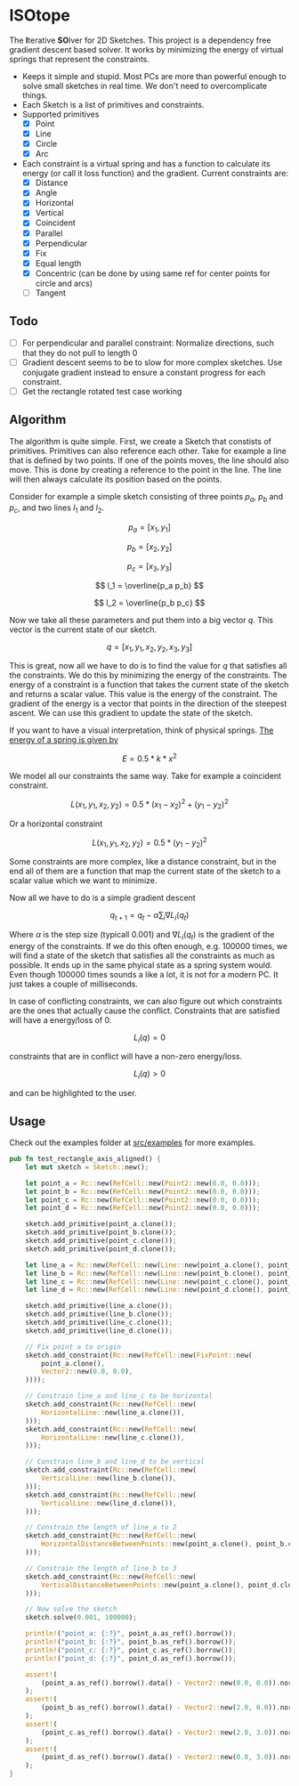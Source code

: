 # ISOtope

The **I**terative **SO**lver for 2D Sketches. This project is a dependency free gradient descent based solver. It works by minimizing the energy of virtual springs that represent the constraints.

- Keeps it simple and stupid. Most PCs are more than powerful enough to solve small sketches in real time. We don't need to overcomplicate things.
- Each Sketch is a list of primitives and constraints.
- Supported primitives
    - [x] Point
    - [x] Line
    - [x] Circle
    - [x] Arc
- Each constraint is a virtual spring and has a function to calculate its energy (or call it loss function) and the gradient. Current constraints are:
    - [x] Distance
    - [x] Angle
    - [x] Horizontal
    - [x] Vertical
    - [x] Coincident
    - [x] Parallel
    - [x] Perpendicular
    - [x] Fix
    - [x] Equal length
    - [x] Concentric (can be done by using same ref for center points for circle and arcs)
    - [ ] Tangent

## Todo

- [ ] For perpendicular and parallel constraint: Normalize directions, such that they do not pull to length 0
- [ ] Gradient descent seems to be to slow for more complex sketches. Use conjugate gradient instead to ensure a constant progress for each constraint.
- [ ] Get the rectangle rotated test case working

## Algorithm

The algorithm is quite simple. First, we create a Sketch that constists of primitives. Primitives can also reference each other. Take for example a line that is defined by two points. If one of the points moves, the line should also move. This is done by creating a reference to the point in the line. The line will then always calculate its position based on the points.

Consider for example a simple sketch consisting of three points $p_a$, $p_b$ and $p_c$, and two lines $l_1$ and $l_2$.

$$
p_a = [x_1, y_1]
$$

$$
p_b = [x_2, y_2]
$$

$$
p_c = [x_3, y_3]
$$

$$
l_1 = \overline{p_a p_b}
$$

$$
l_2 = \overline{p_b p_c}
$$

Now we take all these parameters and put them into a big vector $q$. This vector is the current state of our sketch. 

$$
q = [x_1, y_1, x_2, y_2, x_3, y_3]
$$

This is great, now all we have to do is to find the value for $q$ that satisfies all the constraints. We do this by minimizing the energy of the constraints. The energy of a constraint is a function that takes the current state of the sketch and returns a scalar value. This value is the energy of the constraint. The gradient of the energy is a vector that points in the direction of the steepest ascent. We can use this gradient to update the state of the sketch. 

If you want to have a visual interpretation, think of physical springs. [The energy of a spring is given by](https://en.wikipedia.org/wiki/Hooke%27s_law#Spring_energy)

$$
E = 0.5 * k * x^2
$$

We model all our constraints the same way. Take for example a coincident constraint.

$$
L(x_1, y_1, x_2, y_2) = 0.5 * {(x_1 - x_2)^2 + (y_1 - y_2)^2}
$$

Or a horizontal constraint

$$
L(x_1, y_1, x_2, y_2) = 0.5 * (y_1 - y_2)^2
$$

Some constraints are more complex, like a distance constraint, but in the end all of them are a function that map the current state of the sketch to a scalar value which we want to minimize.

Now all we have to do is a simple gradient descent

$$
q_{t+1} = q_t - \alpha \sum_i \nabla L_i(q_t)
$$

Where $\alpha$ is the step size (typicall 0.001) and $\nabla L_i(q_t)$ is the gradient of the energy of the constraints. If we do this often enough, e.g. 100000 times, we will find a state of the sketch that satisfies all the constraints as much as possible. It ends up in the same phyical state as a spring system would. Even though 100000 times sounds a like a lot, it is not for a modern PC. It just takes a couple of milliseconds.

In case of conflicting constraints, we can also figure out which constraints are the ones that actually cause the conflict. Constraints that are satisfied will have a energy/loss of 0.

$$
L_i(q) = 0
$$

constraints that are in conflict will have a non-zero energy/loss.

$$
L_i(q) > 0
$$

and can be highlighted to the user.

## Usage

Check out the examples folder at [src/examples](src/examples) for more examples.

```rust
pub fn test_rectangle_axis_aligned() {
    let mut sketch = Sketch::new();

    let point_a = Rc::new(RefCell::new(Point2::new(0.0, 0.0)));
    let point_b = Rc::new(RefCell::new(Point2::new(0.0, 0.0)));
    let point_c = Rc::new(RefCell::new(Point2::new(0.0, 0.0)));
    let point_d = Rc::new(RefCell::new(Point2::new(0.0, 0.0)));

    sketch.add_primitive(point_a.clone());
    sketch.add_primitive(point_b.clone());
    sketch.add_primitive(point_c.clone());
    sketch.add_primitive(point_d.clone());

    let line_a = Rc::new(RefCell::new(Line::new(point_a.clone(), point_b.clone())));
    let line_b = Rc::new(RefCell::new(Line::new(point_b.clone(), point_c.clone())));
    let line_c = Rc::new(RefCell::new(Line::new(point_c.clone(), point_d.clone())));
    let line_d = Rc::new(RefCell::new(Line::new(point_d.clone(), point_a.clone())));

    sketch.add_primitive(line_a.clone());
    sketch.add_primitive(line_b.clone());
    sketch.add_primitive(line_c.clone());
    sketch.add_primitive(line_d.clone());

    // Fix point a to origin
    sketch.add_constraint(Rc::new(RefCell::new(FixPoint::new(
        point_a.clone(),
        Vector2::new(0.0, 0.0),
    ))));

    // Constrain line_a and line_c to be horizontal
    sketch.add_constraint(Rc::new(RefCell::new(
        HorizontalLine::new(line_a.clone()),
    )));
    sketch.add_constraint(Rc::new(RefCell::new(
        HorizontalLine::new(line_c.clone()),
    )));

    // Constrain line_b and line_d to be vertical
    sketch.add_constraint(Rc::new(RefCell::new(
        VerticalLine::new(line_b.clone()),
    )));
    sketch.add_constraint(Rc::new(RefCell::new(
        VerticalLine::new(line_d.clone()),
    )));

    // Constrain the length of line_a to 2
    sketch.add_constraint(Rc::new(RefCell::new(
        HorizontalDistanceBetweenPoints::new(point_a.clone(), point_b.clone(), 2.0),
    )));

    // Constrain the length of line_b to 3
    sketch.add_constraint(Rc::new(RefCell::new(
        VerticalDistanceBetweenPoints::new(point_a.clone(), point_d.clone(), 3.0),
    )));

    // Now solve the sketch
    sketch.solve(0.001, 100000);

    println!("point_a: {:?}", point_a.as_ref().borrow());
    println!("point_b: {:?}", point_b.as_ref().borrow());
    println!("point_c: {:?}", point_c.as_ref().borrow());
    println!("point_d: {:?}", point_d.as_ref().borrow());

    assert!(
        (point_a.as_ref().borrow().data() - Vector2::new(0.0, 0.0)).norm() < 0.001
    );
    assert!(
        (point_b.as_ref().borrow().data() - Vector2::new(2.0, 0.0)).norm() < 0.001
    );
    assert!(
        (point_c.as_ref().borrow().data() - Vector2::new(2.0, 3.0)).norm() < 0.001
    );
    assert!(
        (point_d.as_ref().borrow().data() - Vector2::new(0.0, 3.0)).norm() < 0.001
    );
}
```

